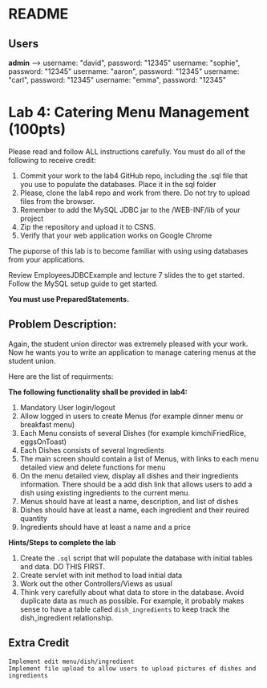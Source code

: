 README
======

Users
-----
**admin** --> username: "david", password: "12345"
username: "sophie", password: "12345"
username: "aaron", password: "12345"
username: "carl", password: "12345"
username: "emma", password: "12345"

Lab 4: Catering Menu Management (100pts)
========================================
Please read and follow ALL instructions carefully. You must do all of the following to receive credit:

1. Commit your work to the lab4 GitHub repo, including the .sql file that you use to populate the databases. Place it in the sql folder
2. Please, clone the lab4 repo and work from there. Do not try to upload files from the browser.
3. Remember to add the MySQL JDBC jar to the /WEB-INF/lib of your project
4. Zip the repository and upload it to CSNS.
5. Verify that your web application works on Google Chrome

The puporse of this lab is to become familiar with using using databases from your applications.

Review  EmployeesJDBCExample and lecture 7 slides the to get started. Follow the  MySQL setup guide to get started.

**You must use PreparedStatements.**

Problem Description:
--------------------

Again, the student union director was extremely pleased with your work. Now he wants you to write an application to manage catering menus at the student union.

Here are the list of requirments:

**The following functionality shall be provided in lab4:**

1. Mandatory User login/logout
2. Allow logged in users to create Menus (for example dinner menu or breakfast menu)
3. Each Menu consists of several Dishes (for example kimchiFriedRice, eggsOnToast)
4. Each Dishes consists of several Ingredients
5. The main screen should contain a list of Menus, with links to each menu detailed view and delete functions for menu
6. On the menu detailed view, display all dishes and their ingredients information. There should be a add dish link that allows users to add a dish using existing ingredients to the current menu.
7. Menus should have at least a name, description, and list of dishes
8. Dishes should have at least a name, each ingredient and their reuired quantity
9. Ingredients should have at least a name and a price

**Hints/Steps to complete the lab**

1. Create the `.sql` script that will populate the database with initial tables and data. DO THIS FIRST.
2. Create servlet with init method to load initial data
3. Work out the other Controllers/Views as usual
4. Think very carefully about what data to store in the database. Avoid duplicate data as much as possible. For example, it probably makes sense to have a table called `dish_ingredients` to keep track the dish_ingredient relationship.

Extra Credit
------------
    Implement edit menu/dish/ingredient
    Implement file upload to allow users to upload pictures of dishes and ingredients